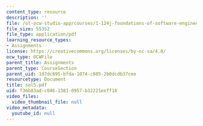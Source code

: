 ```yaml
---
content_type: resource
description: ''
file: /ol-ocw-studio-app/courses/1-124j-foundations-of-software-engineering-fall-2000/f36b83adc04613810957b32221eeff18_sol5.pdf
file_size: 55352
file_type: application/pdf
learning_resource_types:
- Assignments
license: https://creativecommons.org/licenses/by-nc-sa/4.0/
ocw_type: OCWFile
parent_title: Assignments
parent_type: CourseSection
parent_uid: 1d7dc895-bfda-1074-c805-2b0dcdb37cee
resourcetype: Document
title: sol5.pdf
uid: f36b83ad-c046-1381-0957-b32221eeff18
video_files:
  video_thumbnail_file: null
video_metadata:
  youtube_id: null
---
```

